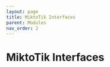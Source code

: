 ```yaml
---
layout: page
title: MiktoTik Interfaces
parent: Modules
nav_order: 2
---
```


# MiktoTik Interfaces
